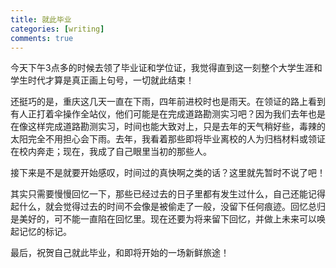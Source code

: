 ```yaml
---
title: 就此毕业
categories: [writing]
comments: true
---
```


今天下午3点多的时候去领了毕业证和学位证，我觉得直到这一刻整个大学生涯和学生时代才算是真正画上句号，一切就此结束！

还挺巧的是，重庆这几天一直在下雨，四年前进校时也是雨天。在领证的路上看到有人正打着伞操作全站仪，他们可能是在完成道路勘测实习吧？因为我们去年也是在像这样完成道路勘测实习，时间也能大致对上，只是去年的天气稍好些，毒辣的太阳完全不用担心会下雨。去年，我看着那些即将毕业离校的人为归档材料或领证在校内奔走；现在，我成了自己眼里当初的那些人。

接下来是不是就要开始感叹，时间过的真快啊之类的话？这里就先暂时不说了吧！

其实只需要慢慢回忆一下，那些已经过去的日子里都有发生过什么，自己还能记得起什么，就会觉得过去的时间不会像是被偷走了一般，没留下任何痕迹。回忆总归是美好的，可不能一直陷在回忆里。现在还要为将来留下回忆，并做上未来可以唤起记忆的标记。

最后，祝贺自己就此毕业，和即将开始的一场新鲜旅途！
